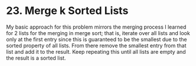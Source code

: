# 23. Merge k Sorted Lists
My basic approach for this problem mirrors the merging process I learned for 2 lists for the merging in merge sort; that is, iterate over all lists and look only at the first entry since this is guaranteed to be the smallest due to the sorted property of all lists. From there remove the smallest entry from that list and add it to the result. Keep repeating this until all lists are empty and the result is a sorted list.

